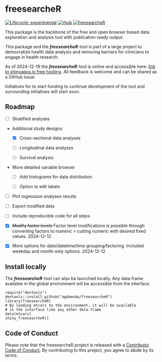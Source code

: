 # freesearcheR

<!-- badges: start -->

[![Lifecycle: experimental](https://img.shields.io/badge/lifecycle-experimental-orange.svg)](https://lifecycle.r-lib.org/articles/stages.html#experimental)
[![rhub](https://github.com/agdamsbo/freesearcheR/actions/workflows/rhub.yaml/badge.svg)](https://github.com/agdamsbo/freesearcheR/actions/workflows/rhub.yaml)
[![freesearcheR](https://img.shields.io/badge/Shiny-shinyapps.io-blue?style=flat&labelColor=white&logo=RStudio&logoColor=blue)](https://agdamsbo.shinyapps.io/freesearcheR/)
<!-- badges: end -->

This package is the backbone of the free and open browser based data exploration and analysis tool with publication ready output.

This package and the ***freesearcheR***-tool is part of a large project to democratize health data analysis and removing barriers for clinicians to engage in health research.

As of 2024-12-19 the ***freesearcheR***-tool is online and accessible here: [link to shinyapps.io free hosting](https://agdamsbo.shinyapps.io/freesearcheR/). All feedback is welcome and can be shared as a GitHub issue.

Initiatives for to start funding to continue development of the tool and surrounding initiatives will start soon.

## Roadmap

-   [ ] Stratified analyses

-   Additional study designs:

    -   [x] Cross-sectional data analyses

    -   [ ] Longitudinal data analyses

    -   [ ] Survival analysis

-   More detailed variable browser

    -   [ ] Add histograms for data distribution

    -   [ ] Option to edit labels

-   [ ] Plot regression analyses results

-   [ ] Export modified data

-   [ ] Include reproducible code for all steps

-   [x] ~~Modify factor levels~~ Factor level modifications is possible through converting factors to numeric > cutting numeric with desired fixed values. 2024-12-12

-   [x] More options for date/datetime/time grouping/factoring. Included weekday and month-only options. 2024-12-12


## Install locally

The ***freesearcheR***-tool can also be launched locally. Any data.frame available in the global environment will be accessible from the interface.

```
require("devtools")
devtools::install_github("agdamsbo/freesearcheR")
library(freesearcheR)
# By loading mtcars to the environment, it will be available 
# in the interface like any other data.frame
data(mtcars) 
shiny_freesearcheR()
```


## Code of Conduct

Please note that the freesearcheR project is released with a [Contributor Code of Conduct](https://contributor-covenant.org/version/2/1/CODE_OF_CONDUCT.html). By contributing to this project, you agree to abide by its terms.
